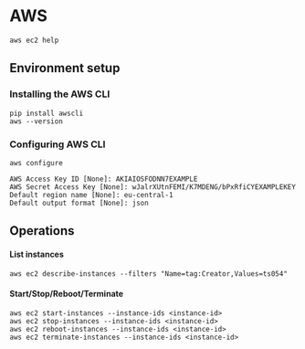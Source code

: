# AWS 

`aws ec2 help`

## Environment setup

### Installing the AWS CLI 

```
pip install awscli
aws --version
```

### Configuring AWS CLI 

`aws configure`

```
AWS Access Key ID [None]: AKIAIOSFODNN7EXAMPLE
AWS Secret Access Key [None]: wJalrXUtnFEMI/K7MDENG/bPxRfiCYEXAMPLEKEY
Default region name [None]: eu-central-1
Default output format [None]: json
```

## Operations 

#### List instances 
`aws ec2 describe-instances --filters "Name=tag:Creator,Values=ts054"`

#### Start/Stop/Reboot/Terminate
```
aws ec2 start-instances --instance-ids <instance-id>
aws ec2 stop-instances --instance-ids <instance-id>
aws ec2 reboot-instances --instance-ids <instance-id>
aws ec2 terminate-instances --instance-ids <instance-id>
```

